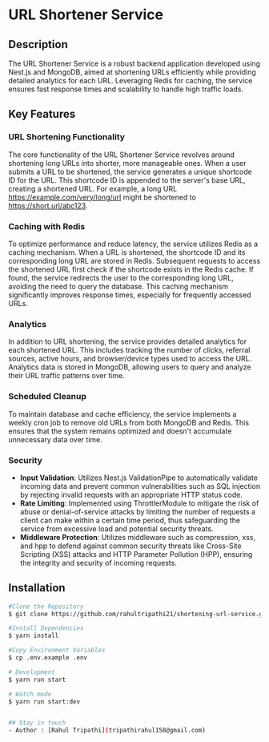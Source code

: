 # URL Shortener Service
## Description
The URL Shortener Service is a robust backend application developed using Nest.js and MongoDB, aimed at shortening URLs efficiently while providing detailed analytics for each URL. Leveraging Redis for caching, the service ensures fast response times and scalability to handle high traffic loads.

## Key Features
### URL Shortening Functionality
The core functionality of the URL Shortener Service revolves around shortening long URLs into shorter, more manageable ones. When a user submits a URL to be shortened, the service generates a unique shortcode ID for the URL. This shortcode ID is appended to the server's base URL, creating a shortened URL. For example, a long URL https://example.com/very/long/url might be shortened to https://short.url/abc123.

### Caching with Redis
To optimize performance and reduce latency, the service utilizes Redis as a caching mechanism. When a URL is shortened, the shortcode ID and its corresponding long URL are stored in Redis. Subsequent requests to access the shortened URL first check if the shortcode exists in the Redis cache. If found, the service redirects the user to the corresponding long URL, avoiding the need to query the database. This caching mechanism significantly improves response times, especially for frequently accessed URLs.

### Analytics
In addition to URL shortening, the service provides detailed analytics for each shortened URL. This includes tracking the number of clicks, referral sources, active hours, and browser/device types used to access the URL. Analytics data is stored in MongoDB, allowing users to query and analyze their URL traffic patterns over time.

### Scheduled Cleanup
To maintain database and cache efficiency, the service implements a weekly cron job to remove old URLs from both MongoDB and Redis. This ensures that the system remains optimized and doesn't accumulate unnecessary data over time.



### Security

- **Input Validation**: Utilizes Nest.js ValidationPipe to automatically validate incoming data and prevent common vulnerabilities such as SQL injection by rejecting invalid requests with an appropriate HTTP status code.
- **Rate Limiting**: Implemented using ThrottlerModule to mitigate the risk of abuse or denial-of-service attacks by limiting the number of requests a client can make within a certain time period, thus safeguarding the service from excessive load and potential security threats.
- **Middleware Protection**: Utilizes middleware such as compression, xss, and hpp to defend against common security threats like Cross-Site Scripting (XSS) attacks and HTTP Parameter Pollution (HPP), ensuring the integrity and security of incoming requests.


<!-- TODO: -->
<!-- ### Testing -->


## Installation


```bash
#Clone the Repository
$ git clone https://github.com/rahultripathi21/shortening-url-service.git

#Install Dependencies
$ yarn install

#Copy Environment Variables
$ cp .env.example .env

# Development
$ yarn run start

# Watch mode
$ yarn run start:dev


## Stay in touch
- Author : [Rahul Tripathi](tripathirahul158@gmail.com)
```